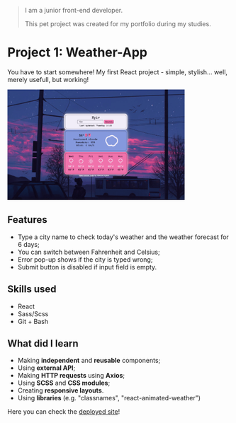 > I am a junior front-end developer.
>
> This pet project was created for my portfolio during my studies.

# Project 1: Weather-App

You have to start somewhere! My first React project - simple, stylish... well, merely usefull, but working!

<img src="public/weather-project-screenshot.png" width="400" height="250">

## Features

- Type a city name to check today's weather and the weather forecast for 6 days;
- You can switch between Fahrenheit and Celsius;
- Error pop-up shows if the city is typed wrong;
- Submit button is disabled if input field is empty.

## Skills used

- React
- Sass/Scss
- Git + Bash

## What did I learn

- Making **independent** and **reusable** components;
- Using **external API**;
- Making **HTTP requests** using **Axios**;
- Using **SCSS** and **CSS modules**;
- Creating **responsive layouts**.
- Using **libraries** (e.g. "classnames", "react-animated-weather")

Here you can check the <a href="https://weather-app-developer-pryhun.netlify.app/" target="_blank">deployed site</a>!
